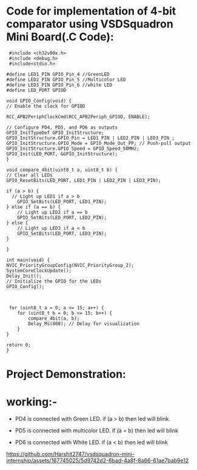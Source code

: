 # Code for implementation of 4-bit comparator using VSDSquadron Mini Board(.C Code):


     #include <ch32v00x.h>
     #include <debug.h>
     #include<stdio.h>

    #define LED1_PIN GPIO_Pin_4 //GreenLED
    #define LED2_PIN GPIO_Pin_5 //Multicolor LED
    #define LED3_PIN GPIO_Pin_6 //white LED
    #define LED_PORT GPIOD

    void GPIO_Config(void) {
    // Enable the clock for GPIOD

    RCC_APB2PeriphClockCmd(RCC_APB2Periph_GPIOD, ENABLE);

    // Configure PD4, PD5, and PD6 as outputs
    GPIO_InitTypeDef GPIO_InitStructure;
    GPIO_InitStructure.GPIO_Pin = LED1_PIN | LED2_PIN | LED3_PIN ;
    GPIO_InitStructure.GPIO_Mode = GPIO_Mode_Out_PP; // Push-pull output
    GPIO_InitStructure.GPIO_Speed = GPIO_Speed_50MHz;
    GPIO_Init(LED_PORT, &GPIO_InitStructure);
    }

    void compare_4bit(uint8_t a, uint8_t b) {
    // Clear all LEDs
    GPIO_ResetBits(LED_PORT, LED1_PIN | LED2_PIN | LED3_PIN);

    if (a > b) {
      // Light up LED1 if a > b
        GPIO_SetBits(LED_PORT, LED1_PIN);
    } else if (a == b) {
        // Light up LED2 if a == b
        GPIO_SetBits(LED_PORT, LED2_PIN);
    } else {
        // Light up LED3 if a < b
        GPIO_SetBits(LED_PORT, LED3_PIN);
    }  
    
    }  

    int main(void) {   
    NVIC_PriorityGroupConfig(NVIC_PriorityGroup_2);
    SystemCoreClockUpdate();
    Delay_Init();
    // Initialize the GPIO for the LEDs
    GPIO_Config();


  
     for (uint8_t a = 0; a <= 15; a++) {
        for (uint8_t b = 0; b <= 15; b++) {
            compare_4bit(a, b);
            Delay_Ms(800); // Delay for visualization
        }
    }
    
    return 0;
    }
    

# Project Demonstration:


# working:-

* PD4 is connected with Green LED. if (a > b) then led will blink.

* PD5 is connected with multicolor LED. if (a = b) then led will blink

* PD6 is connected with White LED. if (a < b) then led will blink


 
https://github.com/Harshit2747/vsdsquadron-mini-internship/assets/167745025/5d9742d2-6bad-4a8f-8a66-61ae7bab9e12


    


